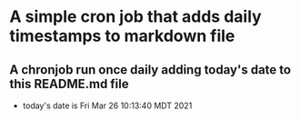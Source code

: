 A simple cron job that adds daily timestamps to markdown file
============================================================
## A chronjob run once daily adding today's date to this README.md file
* today's date is Fri Mar 26 10:13:40 MDT 2021
